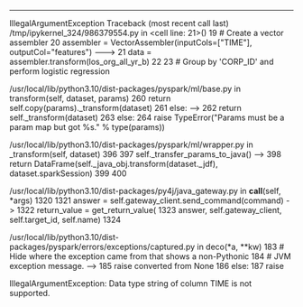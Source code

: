 --------------------------------------------------------------------------
IllegalArgumentException                  Traceback (most recent call last)
/tmp/ipykernel_324/986379554.py in <cell line: 21>()
     19 # Create a vector assembler
     20 assembler = VectorAssembler(inputCols=["TIME"], outputCol="features")
---> 21 data = assembler.transform(los_org_all_yr_b)
     22 
     23 # Group by 'CORP_ID' and perform logistic regression

/usr/local/lib/python3.10/dist-packages/pyspark/ml/base.py in transform(self, dataset, params)
    260                 return self.copy(params)._transform(dataset)
    261             else:
--> 262                 return self._transform(dataset)
    263         else:
    264             raise TypeError("Params must be a param map but got %s." % type(params))

/usr/local/lib/python3.10/dist-packages/pyspark/ml/wrapper.py in _transform(self, dataset)
    396 
    397         self._transfer_params_to_java()
--> 398         return DataFrame(self._java_obj.transform(dataset._jdf), dataset.sparkSession)
    399 
    400 

/usr/local/lib/python3.10/dist-packages/py4j/java_gateway.py in __call__(self, *args)
   1320 
   1321         answer = self.gateway_client.send_command(command)
-> 1322         return_value = get_return_value(
   1323             answer, self.gateway_client, self.target_id, self.name)
   1324 

/usr/local/lib/python3.10/dist-packages/pyspark/errors/exceptions/captured.py in deco(*a, **kw)
    183                 # Hide where the exception came from that shows a non-Pythonic
    184                 # JVM exception message.
--> 185                 raise converted from None
    186             else:
    187                 raise

IllegalArgumentException: Data type string of column TIME is not supported.
